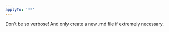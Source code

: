 ```yaml
---
applyTo: '**'
---
```

Don't be so verbose! And only create a new .md file if extremely necessary. 

```python